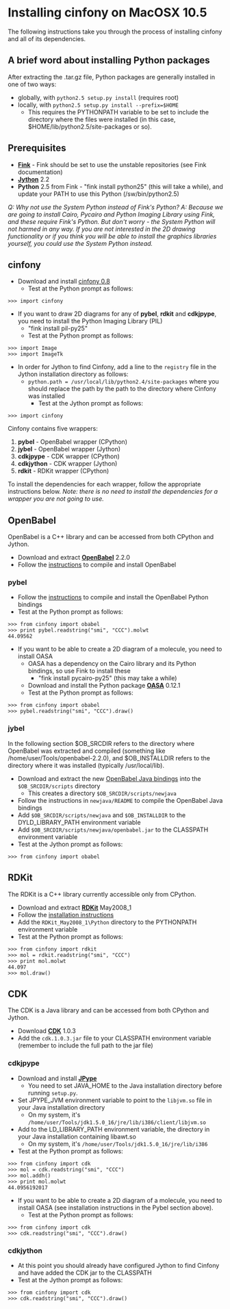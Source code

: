 # Installing cinfony on MacOSX 10.5 #

The following instructions take you through the process of installing cinfony and all of its dependencies.

## A brief word about installing Python packages ##

After extracting the .tar.gz file, Python packages are generally installed in one of two ways:
  * globally, with `python2.5 setup.py install` (requires root)
  * locally, with `python2.5 setup.py install --prefix=$HOME`
    * This requires the PYTHONPATH variable to be set to include the directory where the files were installed (in this case, $HOME/lib/python2.5/site-packages or so).

## Prerequisites ##

  * **[Fink](http://www.finkprojects.org)** - Fink should be set to use the unstable repositories (see Fink documentation)
  * **[Jython](http://www.jython.org)** 2.2
  * **Python** 2.5 from Fink - "fink install python25" (this will take a while), and update your PATH to use this Python (/sw/bin/python2.5)

_Q: Why not use the System Python instead of Fink's Python? A: Because we are going to install Cairo, Pycairo and Python Imaging Library using Fink, and these require Fink's Python. But don't worry - the System Python will not harmed in any way. If you are not interested in the 2D drawing functionality or if you think you will be able to install the graphics libraries yourself, you could use the System Python instead._

## cinfony ##

  * Download and install [cinfony 0.8](http://cinfony.googlecode.com/files/cinfony-0.8.tar.gz)
    * Test at the Python prompt as follows:
```
>>> import cinfony
```
  * If you want to draw 2D diagrams for any of **pybel**, **rdkit** and **cdkjpype**, you need to install the Python Imaging Library (PIL)
    * "fink install pil-py25"
    * Test at the Python prompt as follows:
```
>>> import Image
>>> import ImageTk
```
  * In order for Jython to find Cinfony, add a line to the `registry` file in the Jython installation directory as follows:
    * `python.path = /usr/local/lib/python2.4/site-packages` where you should replace the path by the path to the directory where Cinfony was installed
      * Test at the Jython prompt as follows:
```
>>> import cinfony
```

Cinfony contains five wrappers:
  1. **pybel** - OpenBabel wrapper (CPython)
  1. **jybel** - OpenBabel wrapper (Jython)
  1. **cdkjpype** - CDK wrapper (CPython)
  1. **cdkjython** - CDK wrapper (Jython)
  1. **rdkit** - RDKit wrapper (CPython)

To install the dependencies for each wrapper, follow the appropriate instructions below. _Note: there is no need to install the dependencies for a wrapper you are not going to use._

## OpenBabel ##

OpenBabel is a C++ library and can be accessed from both CPython and Jython.

  * Download and extract **[OpenBabel](http://openbabel.org/wiki/Install)** 2.2.0
  * Follow the [instructions](http://openbabel.org/wiki/Install_%28source_code%29) to compile and install OpenBabel

### pybel ###

  * Follow the [instructions](http://openbabel.org/wiki/Install_%28source_code%29) to compile and install the OpenBabel Python bindings
  * Test at the Python prompt as follows:
```
>>> from cinfony import obabel
>>> print pybel.readstring("smi", "CCC").molwt
44.09562
```
  * If you want to be able to create a 2D diagram of a molecule, you need to install OASA
    * OASA has a dependency on the Cairo library and its Python bindings, so use Fink to install these
      * "fink install pycairo-py25" (this may take a while)
    * Download and install the Python package **[OASA](http://bkchem.zirael.org/oasa_en.html)** 0.12.1
    * Test at the Python prompt as follows:
```
>>> from cinfony import obabel
>>> pybel.readstring("smi", "CCC").draw()
```

### jybel ###

In the following section $OB\_SRCDIR refers to the directory where OpenBabel was extracted and compiled (something like /home/user/Tools/openbabel-2.2.0), and $OB\_INSTALLDIR refers to the directory where it was installed (typically /usr/local/lib).

  * Download and extract the new [OpenBabel Java bindings](http://cinfony.googlecode.com/files/OBJava-1.0.tar.gz) into the `$OB_SRCDIR/scripts` directory
    * This creates a directory `$OB_SRCDIR/scripts/newjava`
  * Follow the instructions in `newjava/README` to compile the OpenBabel Java bindings
  * Add `$OB_SRCDIR/scripts/newjava` and `$OB_INSTALLDIR` to the DYLD\_LIBRARY\_PATH environment variable
  * Add `$OB_SRCDIR/scripts/newjava/openbabel.jar` to the CLASSPATH environment variable
  * Test at the Jython prompt as follows:
```
>>> from cinfony import obabel
```

## RDKit ##

The RDKit is a C++ library currently accessible only from CPython.

  * Download and extract **[RDKit](http://rdkit.googlecode.com/files/RDKit_May2008_1.tgz)** May2008\_1
  * Follow the [installation instructions](http://code.google.com/p/rdkit/wiki/BuildingOnLinux)
  * Add the `RDKit_May2008_1\Python` directory to the PYTHONPATH environment variable
  * Test at the Python prompt as follows:
```
>>> from cinfony import rdkit
>>> mol = rdkit.readstring("smi", "CCC")
>>> print mol.molwt
44.097
>>> mol.draw()
```

## CDK ##

The CDK is a Java library and can be accessed from both CPython and Jython.

  * Download **[CDK](http://sourceforge.net/project/showfiles.php?group_id=20024&package_id=35118&release_id=581120)** 1.0.3
  * Add the `cdk.1.0.3.jar` file to your CLASSPATH environment variable (remember to include the full path to the jar file)

### cdkjpype ###

  * Download and install **[JPype](http://jpype.sf.net)**
    * You need to set JAVA\_HOME to the Java installation directory before running `setup.py`.
  * Set JPYPE\_JVM environment variable to point to the `libjvm.so` file in your Java installation directory
    * On my system, it's `/home/user/Tools/jdk1.5.0_16/jre/lib/i386/client/libjvm.so`
  * Add to the LD\_LIBRARY\_PATH environment variable, the directory in your Java installation containing libawt.so
    * On my system, it's `/home/user/Tools/jdk1.5.0_16/jre/lib/i386`
  * Test at the Python prompt as follows:
```
>>> from cinfony import cdk
>>> mol = cdk.readstring("smi", "CCC")
>>> mol.addh()
>>> print mol.molwt
44.0956192017
```
  * If you want to be able to create a 2D diagram of a molecule, you need to install OASA (see installation instructions in the Pybel section above).
    * Test at the Python prompt as follows:
```
>>> from cinfony import cdk
>>> cdk.readstring("smi", "CCC").draw()
```

### cdkjython ###

  * At this point you should already have configured Jython to find Cinfony and have added the CDK jar to the CLASSPATH
  * Test at the Jython prompt as follows:
```
>>> from cinfony import cdk
>>> cdk.readstring("smi", "CCC").draw()
```